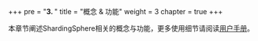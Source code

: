 +++
pre = "<b>3. </b>"
title = "概念 & 功能"
weight = 3
chapter = true
+++

本章节阐述ShardingSphere相关的概念与功能，更多使用细节请阅读[用户手册](/cn/manual/)。
